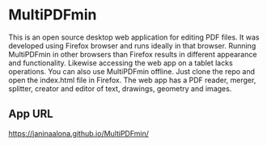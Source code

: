 # MultiPDFmin
This is an open source desktop web application for editing PDF files. It was developed using Firefox browser and runs ideally in that browser. Running MultiPDFmin in other browsers than Firefox results in different appearance and functionality. Likewise accessing the web app on a tablet lacks operations. 
You can also use MultiPDFmin offline. Just clone the repo and open the index.html file in Firefox. The web app has a PDF reader, merger, splitter, creator and editor of text, drawings, geometry and images. 

## App URL
<https://janinaalona.github.io/MultiPDFmin/>
